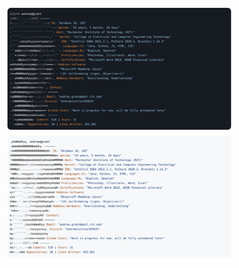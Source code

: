 ![Andrew Grant's README SVG (dark mode)](dark_mode.svg#gh-dark-mode-only)
![Andrew Grant's README SVG (light mode)](light_mode.svg#gh-light-mode-only)
